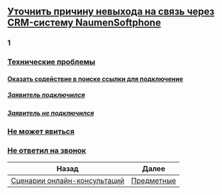 ## [Уточнить причину невыхода на связь через CRM-систему NaumenSoftphone](Уточнить_причину_невыхода_на_связь_через_CRM-систему_NaumenSoftphone)
###  1
### [Технические проблемы](Технические_проблемы.md)
#### [Оказать содействие в поиске ссылки для подключение](Оказать_содействие_в_поиске_ссылки_для_подключение.md)
##### [Заявитель подключился](Заявитель_подключился.md)
##### [Заявитель не подключился](Заявитель_не_подключился.md)
### [Не может явиться](Не_может_явиться.md)
### [Не ответил на звонок](Не_ответил_на_звонок.md)
| Назад                                                           | Далее                                  |
| --------------------------------------------------------------- | -------------------------------------- |
| [Сценарии онлайн-консультаций](/README.md) | [Предметные](/Предметные/Предметные.md) |
